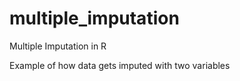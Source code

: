 # multiple_imputation
Multiple Imputation in R

Example of how data gets imputed with two variables
